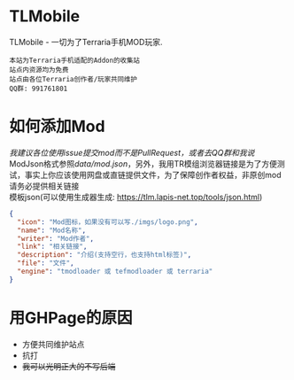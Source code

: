 # TLMobile
TLMobile - 一切为了Terraria手机MOD玩家.  
```
本站为Terraria手机适配的Addon的收集站
站点内资源均为免费
站点由各位Terraria创作者/玩家共同维护
QQ群: 991761801
```

# 如何添加Mod
*我建议各位使用issue提交mod而不是PullRequest，或者去QQ群和我说*
ModJson格式参照*data/mod.json*，另外，我用TR模组浏览器链接是为了方便测试，事实上你应该使用网盘或直链提供文件，为了保障创作者权益，非原创mod请务必提供相关链接  
模板json(可以使用生成器生成: https://tlm.lapis-net.top/tools/json.html)
```json
{
  "icon": "Mod图标，如果没有可以写./imgs/logo.png",
  "name": "Mod名称",
  "writer": "Mod作者",
  "link": "相关链接",
  "description": "介绍(支持空行，也支持html标签)",
  "file": "文件",
  "engine": "tmodloader 或 tefmodloader 或 terraria"
}
```

# 用GHPage的原因
* 方便共同维护站点
* 抗打
* ~~我可以光明正大的不写后端~~